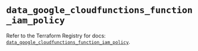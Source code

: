 # `data_google_cloudfunctions_function_iam_policy`

Refer to the Terraform Registry for docs: [`data_google_cloudfunctions_function_iam_policy`](https://registry.terraform.io/providers/hashicorp/google/6.46.0/docs/data-sources/cloudfunctions_function_iam_policy).
